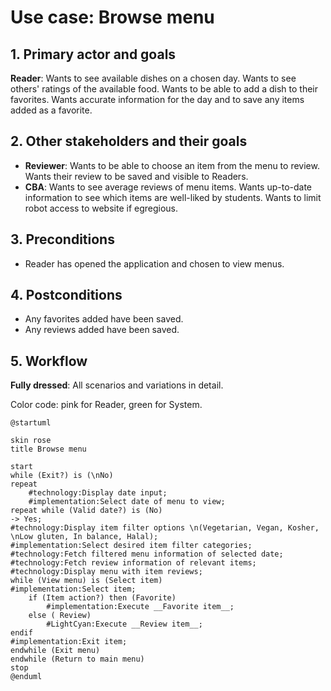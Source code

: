 # Use case: Browse menu

## 1. Primary actor and goals
__Reader__: Wants to see available dishes on a chosen day. Wants to see others'
ratings of the available food. Wants to be able to add a dish to their favorites.
Wants accurate information for the day and to save any items added as a favorite.

## 2. Other stakeholders and their goals
* __Reviewer__: Wants to be able to choose an item from the menu to review. Wants
their review to be saved and visible to Readers.
* __CBA__: Wants to see average reviews of menu items. Wants up-to-date
information to see which items are well-liked by students. Wants to limit
robot access to website if egregious.

## 3. Preconditions
* Reader has opened the application and chosen to view menus.

## 4. Postconditions
* Any favorites added have been saved.
* Any reviews added have been saved.

## 5. Workflow
__Fully dressed__: All scenarios and variations in detail.

Color code: pink for Reader, green for System.

```plantuml
@startuml

skin rose
title Browse menu

start
while (Exit?) is (\nNo)
repeat
    #technology:Display date input;
    #implementation:Select date of menu to view;
repeat while (Valid date?) is (No)
-> Yes;
#technology:Display item filter options \n(Vegetarian, Vegan, Kosher, \nLow gluten, In balance, Halal);
#implementation:Select desired item filter categories;
#technology:Fetch filtered menu information of selected date;
#technology:Fetch review information of relevant items;
#technology:Display menu with item reviews;
while (View menu) is (Select item)
#implementation:Select item;
    if (Item action?) then (Favorite)
        #implementation:Execute __Favorite item__;
    else ( Review)
        #LightCyan:Execute __Review item__;
endif
#implementation:Exit item;
endwhile (Exit menu)
endwhile (Return to main menu)
stop
@enduml
```